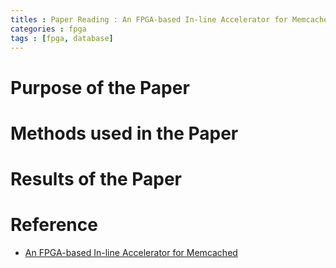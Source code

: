 ```yaml
---
titles : Paper Reading : An FPGA-based In-line Accelerator for Memcached
categories : fpga
tags : [fpga, database]
---
```


# Purpose of the Paper

# Methods used in the Paper

# Results of the Paper


# Reference

* [An FPGA-based In-line Accelerator for Memcached](https://www.cs.princeton.edu/courses/archive/spring16/cos598F/06560058.pdf)
